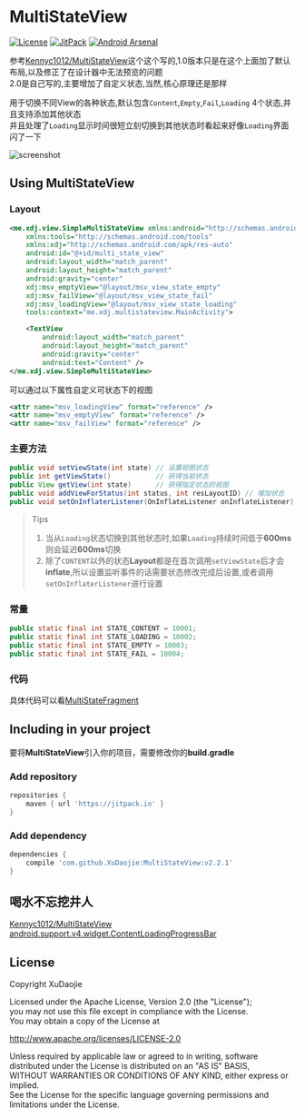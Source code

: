 MultiStateView
==============
[![License](https://img.shields.io/badge/license-Apache%202.0-blue.svg)](LICENSE) [![JitPack](https://jitpack.io/v/XuDaojie/MultiStateView.svg)](https://jitpack.io/#XuDaojie/MultiStateView) [![Android Arsenal](https://img.shields.io/badge/Android%20Arsenal-MultiStateView-green.svg?style=true)](https://android-arsenal.com/details/1/4386)

参考[Kennyc1012/MultiStateView](https://github.com/Kennyc1012/MultiStateView)这个这个写的,1.0版本只是在这个上面加了默认布局,以及修正了在设计器中无法预览的问题<br>
2.0是自己写的,主要增加了自定义状态,当然,核心原理还是那样

用于切换不同View的各种状态,默认包含`Content`,`Empty`,`Fail`,`Loading` 4个状态,并且支持添加其他状态<br>
并且处理了`Loading`显示时间很短立刻切换到其他状态时看起来好像`Loading`界面闪了一下

![screenshot](https://github.com/XuDaojie/MultiStateView/blob/develop/art/MultiStateView.gif)

## Using MultiStateView
### Layout
``` xml
<me.xdj.view.SimpleMultiStateView xmlns:android="http://schemas.android.com/apk/res/android"
    xmlns:tools="http://schemas.android.com/tools"
    xmlns:xdj="http://schemas.android.com/apk/res-auto"
    android:id="@+id/multi_state_view"
    android:layout_width="match_parent"
    android:layout_height="match_parent"
    android:gravity="center"
    xdj:msv_emptyView="@layout/msv_view_state_empty"
    xdj:msv_failView="@layout/msv_view_state_fail"
    xdj:msv_loadingView="@layout/msv_view_state_loading"
    tools:context="me.xdj.multistateview.MainActivity">

    <TextView
        android:layout_width="match_parent"
        android:layout_height="match_parent"
        android:gravity="center"
        android:text="Content" />
</me.xdj.view.SimpleMultiStateView>
```

可以通过以下属性自定义可状态下的视图
``` xml
<attr name="msv_loadingView" format="reference" />
<attr name="msv_emptyView" format="reference" />
<attr name="msv_failView" format="reference" />
```

### 主要方法
``` java 
public void setViewState(int state) // 设置视图状态 
public int getViewState()           // 获得当前状态
public View getView(int state)      // 获得指定状态的视图
public void addViewForStatus(int status, int resLayoutID) // 增加状态
public void setOnInflaterListener(OnInflateListener onInflateListener) // 各状态Layout inflate时触发(除了CONTENT)
```

> Tips<br>
> 1. 当从`Loading`状态切换到其他状态时,如果`Loading`持续时间低于**600ms**则会延迟**600ms**切换<br>
> 2. 除了`CONTENT`以外的状态**Layout**都是在首次调用`setViewState`后才会**inflate**,所以设置监听事件的话需要状态修改完成后设置,或者调用`setOnInflaterListener`进行设置

### 常量
``` java
public static final int STATE_CONTENT = 10001;
public static final int STATE_LOADING = 10002;
public static final int STATE_EMPTY = 10003;
public static final int STATE_FAIL = 10004;
```

### 代码
具体代码可以看[MultiStateFragment](https://github.com/XuDaojie/MultiStateView/blob/develop/app/src/main/java/me/xdj/multistateview/MultiStateFragment.java)

## Including in your project
要将**MultiStateView**引入你的项目，需要修改你的**build.gradle**

### Add repository 
``` groovy
repositories {
    maven { url 'https://jitpack.io' }
}
```
### Add dependency
``` groovy
dependencies {
    compile 'com.github.XuDaojie:MultiStateView:v2.2.1'
}
```

## 喝水不忘挖井人
[Kennyc1012/MultiStateView](https://github.com/Kennyc1012/MultiStateView)<br>
[android.support.v4.widget.ContentLoadingProgressBar](https://android.googlesource.com/platform/frameworks/support/+/refs/heads/master/v4/java/android/support/v4/widget/ContentLoadingProgressBar.java)

## License
Copyright XuDaojie

Licensed under the Apache License, Version 2.0 (the "License");<br>
you may not use this file except in compliance with the License.<br>
You may obtain a copy of the License at<br>

   http://www.apache.org/licenses/LICENSE-2.0

Unless required by applicable law or agreed to in writing, software<br>
distributed under the License is distributed on an "AS IS" BASIS,<br>
WITHOUT WARRANTIES OR CONDITIONS OF ANY KIND, either express or implied.<br>
See the License for the specific language governing permissions and<br>
limitations under the License.<br>